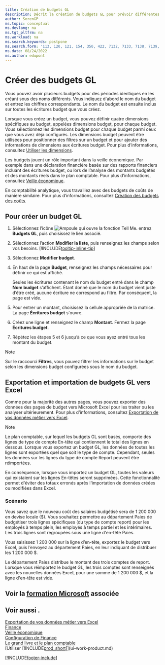 ```yaml
---
title: Création de budgets GL
description: Décrit la création de budgets GL pour prévoir différentes activités financières et affecter des dimensions à des fins de veille économique.
author: SorenGP
ms.topic: conceptual
ms.devlang: na
ms.tgt_pltfrm: na
ms.workload: na
ms.search.keywords: postpone
ms.search.form: '113, 120, 121, 154, 350, 422, 7132, 7133, 7138, 7139, 9203, 9219, 9239, 9373, 9374'
ms.date: 08/24/2022
ms.author: edupont
---
```

# <a name="create-gl-budgets" />Créer des budgets GL

Vous pouvez avoir plusieurs budgets pour des périodes identiques en les créant sous des noms différents. Vous indiquez d'abord le nom du budget et entrez les chiffres correspondants. Le nom du budget est ensuite inclus sur toutes les écritures budget que vous créez.  

Lorsque vous créez un budget, vous pouvez définir quatre dimensions spécifiques au budget, appelées dimensions budget, pour chaque budget. Vous sélectionnez les dimensions budget pour chaque budget parmi ceux que vous avez déjà configurés. Les dimensions budget peuvent être utilisées pour positionner des filtres sur un budget et pour ajouter des informations de dimensions aux écritures budget. Pour plus d’informations, consultez [Utiliser les dimensions](finance-dimensions.md).

Les budgets jouent un rôle important dans la veille économique. Par exemple dans une déclaration financière basée sur des rapports financiers incluant des écritures budget, ou lors de l’analyse des montants budgétés et des montants réels dans le plan comptable. Pour plus d’informations, consultez [Veille économique](bi.md).

En comptabilité analytique, vous travaillez avec des budgets de coûts de manière similaire. Pour plus d’informations, consultez [Création des budgets des coûts](finance-create-cost-budgets.md).  

## <a name="to-create-a-new-gl-budget" />Pour créer un budget GL

1. Sélectionnez l’icône ![Ampoule qui ouvre la fonction Tell Me.](media/ui-search/search_small.png "Dites-moi ce que vous voulez faire") entrez **Budgets GL**, puis choisissez le lien associé.  
2. Sélectionnez l’action **Modifier la liste**, puis renseignez les champs selon vos besoins. [!INCLUDE[tooltip-inline-tip](includes/tooltip-inline-tip_md.md)]  
3. Sélectionnez **Modifier budget**.
4. En haut de la page **Budget**, renseignez les champs nécessaires pour définir ce qui est affiché.  

    Seules les écritures contenant le nom du budget entré dans le champ **Nom budget** s’affichent. Étant donné que le nom du budget vient juste d’être créé, aucune écriture ne correspond au filtre. Par conséquent, la page est vide.  
5. Pour entrer un montant, choisissez la cellule appropriée de la matrice. La page **Écritures budget** s'ouvre.  
6. Créez une ligne et renseignez le champ **Montant**. Fermez la page **Écritures budget**.  
7. Répétez les étapes 5 et 6 jusqu’à ce que vous ayez entré tous les montant du budget.  

> [!NOTE]  
> Sur le raccourci **Filtres**, vous pouvez filtrer les informations sur le budget selon les dimensions budget configurées sous le nom du budget.

## <a name="exporting-and-importing-gl-budgets-with-excel" />Exportation et importation de budgets GL vers Excel

Comme pour la majorité des autres pages, vous pouvez exporter des données des pages de budget vers Microsoft Excel pour les traiter ou les analyser ultérieurement. Pour plus d’informations, consultez [Exportation de vos données métier vers Excel](about-export-data.md).

> [!NOTE]
> Le plan comptable, sur lequel les budgets GL sont basés, comporte des lignes de type de compte En-tête qui contiennent le total des lignes en dessous. Lorsque vous exportez un budget GL, les données de toutes les lignes sont exportées quel que soit le type de compte. Cependant, seules les données sur les lignes du type de compte Report peuvent être réimportées. 

En conséquence, lorsque vous importez un budget GL, toutes les valeurs qui existaient sur les lignes En-têtes seront supprimées. Cette fonctionnalité permet d'éviter des totaux erronés après l'importation de données créées ou modifiées dans Excel.

### <a name="scenario" />Scénario

Vous savez que le nouveau coût des salaires budgétisé sera de 1 200 000 en devise locale ($). Vous souhaitez permettre au département Paies de budgétiser trois lignes spécifiques (du type de compte report) pour les employés à temps plein, les employés à temps partiel et les intérimaires. Les trois lignes sont regroupées sous une ligne d'en-tête Paies.

Vous saisissez 1 200 000 sur la ligne d’en-tête, exportez le budget vers Excel, puis l’envoyez au département Paies, en leur indiquant de distribuer les 1 200 000 $.

Le département Paies distribue le montant des trois comptes de report. Lorsque vous réimportez le budget GL, les trois comptes sont renseignés avec les nouvelles données Excel, pour une somme de 1 200 000 $, et la ligne d'en-tête est vide.

## <a name="see-related-microsoft-training" />Voir la [formation Microsoft](/training/modules/budgets-exchange-rates-dynamics-365-business-central/index) associée

## <a name="see-also" />Voir aussi .

[Exportation de vos données métier vers Excel](about-export-data.md)  
[Finance](finance.md)  
[Veille économique](bi.md)  
[Configuration de Finance](finance-setup-finance.md)  
[Le grand livre et le plan comptable](finance-general-ledger.md)  
[Utiliser [!INCLUDE[prod_short](includes/prod_short.md)]](ui-work-product.md)  

[!INCLUDE[footer-include](includes/footer-banner.md)]
